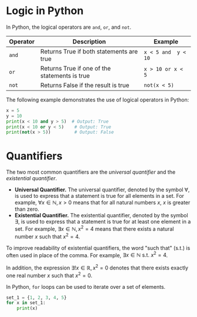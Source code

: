 # Logic in Python
In Python, the logical operators are `and`, `or`, and `not`. 

| Operator | Description                                   | Example             |
| -------- | --------------------------------------------- | ------------------- |
| `and`    | Returns True if both statements are true      | `x < 5 and  y < 10` |
| `or`     | Returns True if one of the statements is true | `x > 10 or x < 5`   |
| `not`    | Returns False if the result is true           | `not(x < 5)`        |

The following example demonstrates the use of logical operators in Python:
```python
x = 5
y = 10
print(x < 10 and y > 5)  # Output: True
print(x < 10 or y < 5)    # Output: True
print(not(x > 5))         # Output: False
```

# Quantifiers

The two most common quantifiers are the *universal quantifier* and the *existential quantifier*.

- **Universal Quantifier.** The universal quantifier, denoted by the symbol $\forall$, is used to express that a statement is true for all elements in a set. For example, $\forall x \in \mathbb{N}, x > 0$ means that for all natural numbers $x$, $x$ is greater than zero.
- **Existential Quantifier.** The existential quantifier, denoted by the symbol $\exists$, is used to express that a statement is true for at least one element in a set. For example, $\exists x \in \mathbb{N}, x^2 = 4$ means that there exists a natural number $x$ such that $x^2 = 4$. 


To improve readability of existential quantifiers, the word "such that" (s.t.) is often used in place of the comma. For example, $\exists x \in \mathbb{N} \text{ s.t. } x^2 = 4$.

In addition, the expression $\exists! x \in \mathbb{R}, x^2 = 0$ denotes that there exists exactly one real number $x$ such that $x^2 = 0$.

In Python, `for` loops can be used to iterate over a set of elements. 
```python
set_1 = {1, 2, 3, 4, 5}
for x in set_1:
    print(x)
```

